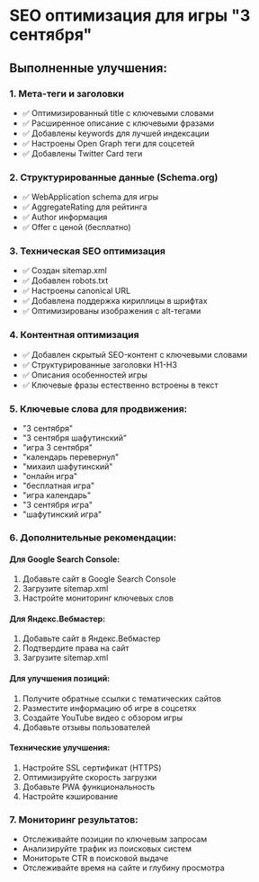 # SEO оптимизация для игры "3 сентября"

## Выполненные улучшения:

### 1. Мета-теги и заголовки
- ✅ Оптимизированный title с ключевыми словами
- ✅ Расширенное описание с ключевыми фразами
- ✅ Добавлены keywords для лучшей индексации
- ✅ Настроены Open Graph теги для соцсетей
- ✅ Добавлены Twitter Card теги

### 2. Структурированные данные (Schema.org)
- ✅ WebApplication schema для игры
- ✅ AggregateRating для рейтинга
- ✅ Author информация
- ✅ Offer с ценой (бесплатно)

### 3. Техническая SEO оптимизация
- ✅ Создан sitemap.xml
- ✅ Добавлен robots.txt
- ✅ Настроены canonical URL
- ✅ Добавлена поддержка кириллицы в шрифтах
- ✅ Оптимизированы изображения с alt-тегами

### 4. Контентная оптимизация
- ✅ Добавлен скрытый SEO-контент с ключевыми словами
- ✅ Структурированные заголовки H1-H3
- ✅ Описания особенностей игры
- ✅ Ключевые фразы естественно встроены в текст

### 5. Ключевые слова для продвижения:
- "3 сентября"
- "3 сентября шафутинский"
- "игра 3 сентября"
- "календарь перевернул"
- "михаил шафутинский"
- "онлайн игра"
- "бесплатная игра"
- "игра календарь"
- "3 сентября игра"
- "шафутинский игра"

### 6. Дополнительные рекомендации:

#### Для Google Search Console:
1. Добавьте сайт в Google Search Console
2. Загрузите sitemap.xml
3. Настройте мониторинг ключевых слов

#### Для Яндекс.Вебмастер:
1. Добавьте сайт в Яндекс.Вебмастер
2. Подтвердите права на сайт
3. Загрузите sitemap.xml

#### Для улучшения позиций:
1. Получите обратные ссылки с тематических сайтов
2. Разместите информацию об игре в соцсетях
3. Создайте YouTube видео с обзором игры
4. Добавьте отзывы пользователей

#### Технические улучшения:
1. Настройте SSL сертификат (HTTPS)
2. Оптимизируйте скорость загрузки
3. Добавьте PWA функциональность
4. Настройте кэширование

### 7. Мониторинг результатов:
- Отслеживайте позиции по ключевым запросам
- Анализируйте трафик из поисковых систем
- Мониторьте CTR в поисковой выдаче
- Отслеживайте время на сайте и глубину просмотра

